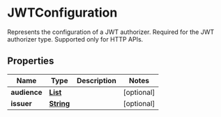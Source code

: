 

# JWTConfiguration

Represents the configuration of a JWT authorizer. Required for the JWT authorizer type. Supported only for HTTP APIs.

## Properties

| Name | Type | Description | Notes |
|------------ | ------------- | ------------- | -------------|
|**audience** | [**List**](List.md) |  |  [optional] |
|**issuer** | [**String**](String.md) |  |  [optional] |



